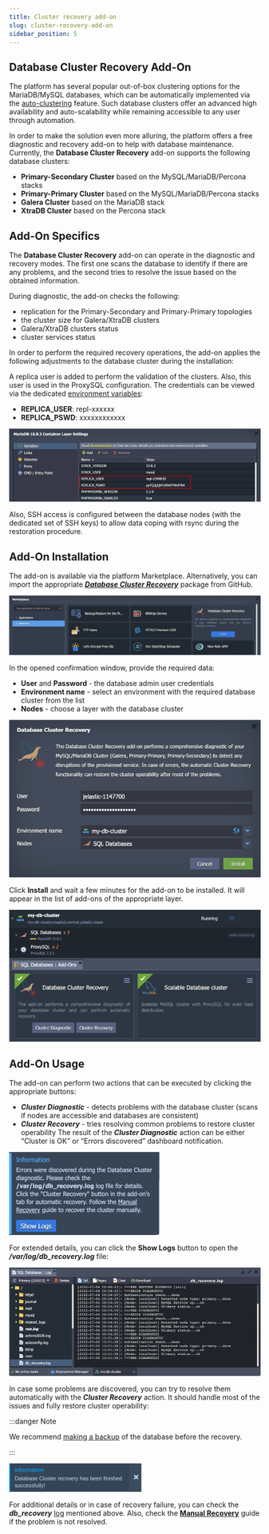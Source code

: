 ```yaml
---
title: Cluster recovery add-on
slug: cluster-recovery-add-on
sidebar_position: 5
---
```


## Database Cluster Recovery Add-On

The platform has several popular out-of-box clustering options for the MariaDB/MySQL databases, which can be automatically implemented via the [auto-clustering](/docs/ApplicationSetting/Scaling%20And%20Clustering/Auto-Clustering%20of%20Instances#auto-clustering-of-instances-via-topology-wizard) feature. Such database clusters offer an advanced high availability and auto-scalability while remaining accessible to any user through automation.

In order to make the solution even more alluring, the platform offers a free diagnostic and recovery add-on to help with database maintenance. Currently, the **Database Cluster Recovery** add-on supports the following database clusters:

- **Primary-Secondary Cluster** based on the MySQL/MariaDB/Percona stacks
- **Primary-Primary Cluster** based on the MySQL/MariaDB/Percona stacks
- **Galera Cluster** based on the MariaDB stack
- **XtraDB Cluster** based on the Percona stack

## Add-On Specifics

The **Database Cluster Recovery** add-on can operate in the diagnostic and recovery modes. The first one scans the database to identify if there are any problems, and the second tries to resolve the issue based on the obtained information.

During diagnostic, the add-on checks the following:

- replication for the Primary-Secondary and Primary-Primary topologies
- the cluster size for Galera/XtraDB clusters
- Galera/XtraDB clusters status
- cluster services status

In order to perform the required recovery operations, the add-on applies the following adjustments to the database cluster during the installation:

A replica user is added to perform the validation of the clusters. Also, this user is used in the ProxySQL configuration. The credentials can be viewed via the dedicated [environment variables](/docs/EnvironmentManagement/EnvironmentVariables/Environment%20Variables):

- **REPLICA_USER**: repl-xxxxxx
- **REPLICA_PSWD**: xxxxxxxxxxxx

<div style={{
    display:'flex',
    justifyContent: 'center',
    margin: '0 0 1rem 0'
}}>

![Locale Dropdown](./img/ClusterRecoveryAdd-On/01-replica-user-credentials.png)

</div>

Also, SSH access is configured between the database nodes (with the dedicated set of SSH keys) to allow data coping with rsync during the restoration procedure.

## Add-On Installation

The add-on is available via the platform Marketplace. Alternatively, you can import the appropriate **_[Database Cluster Recovery](https://github.com/jelastic-jps/mysql-cluster/tree/master/addons/recovery)_** package from GitHub.

<div style={{
    display:'flex',
    justifyContent: 'center',
    margin: '0 0 1rem 0'
}}>

![Locale Dropdown](./img/ClusterRecoveryAdd-On/02-database-recovery-addon.png)

</div>

In the opened confirmation window, provide the required data:

- **User** and **Password** - the database admin user credentials
- **Environment name** - select an environment with the required database cluster from the list
- **Nodes** - choose a layer with the database cluster

<div style={{
    display:'flex',
    justifyContent: 'center',
    margin: '0 0 1rem 0'
}}>

![Locale Dropdown](./img/ClusterRecoveryAdd-On/03-recovery-addon-installation.png)

</div>

Click **Install** and wait a few minutes for the add-on to be installed. It will appear in the list of add-ons of the appropriate layer.

<div style={{
    display:'flex',
    justifyContent: 'center',
    margin: '0 0 1rem 0'
}}>

![Locale Dropdown](./img/ClusterRecoveryAdd-On/04-recovery-addon-actions.png)

</div>

## Add-On Usage

The add-on can perform two actions that can be executed by clicking the appropriate buttons:

- **_Cluster Diagnostic_** - detects problems with the database cluster (scans if nodes are accessible and databases are consistent)
- **_Cluster Recovery_** - tries resolving common problems to restore cluster operability
  The result of the **_Cluster Diagnostic_** action can be either “Cluster is OK” or “Errors discovered” dashboard notification.

<div style={{
    display:'flex',
    justifyContent: 'center',
    margin: '0 0 1rem 0'
}}>

![Locale Dropdown](./img/ClusterRecoveryAdd-On/05-recovery-addon-diagnostic-errors.png)

</div>

For extended details, you can click the **Show Logs** button to open the **_/var/log/db_recovery.log_** file:

<div style={{
    display:'flex',
    justifyContent: 'center',
    margin: '0 0 1rem 0'
}}>

![Locale Dropdown](./img/ClusterRecoveryAdd-On/06-recovery-addon-logs.png)

</div>

In case some problems are discovered, you can try to resolve them automatically with the **_Cluster Recovery_** action. It should handle most of the issues and fully restore cluster operability:

:::danger Note

We recommend [making a backup](/docs/Database/Database%20Hosting/Manual%20Database%20Backups#manual-database-backups) of the database before the recovery.

:::

<div style={{
    display:'flex',
    justifyContent: 'center',
    margin: '0 0 1rem 0'
}}>

![Locale Dropdown](./img/ClusterRecoveryAdd-On/07-successful-recovery.png)

</div>

For additional details or in case of recovery failure, you can check the **_db_recovery_** [log](/docs/ApplicationSetting/Built-in%20Monitoring/Log%20Files#view-log-files) mentioned above. Also, check the **[Manual Recovery](https://github.com/jelastic-jps/mysql-cluster/blob/master/addons/recovery/docs/ManualRecoveryGuide.md#configuration-file-restoration)** guide if the problem is not resolved.
